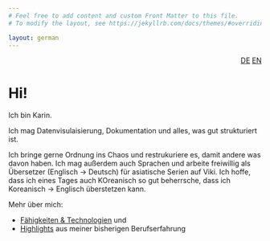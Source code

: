 ```yaml
---
# Feel free to add content and custom Front Matter to this file.
# To modify the layout, see https://jekyllrb.com/docs/themes/#overriding-theme-englishs

layout: german
---
```

<div style="text-align: right"><a href="/index">DE</a> <a href="/en/home">EN</a></div>

# Hi!

Ich bin Karin.

Ich mag Datenvisulaisierung, Dokumentation und alles, was gut strukturiert ist.

Ich bringe gerne Ordnung ins Chaos und restrukuriere es, damit andere was davon haben.
Ich mag außerdem auch Sprachen und arbeite freiwillig als Übersetzer (Englisch -> Deutsch) für asiatische Serien auf Viki. Ich hoffe, dass ich eines Tages auch KOreanisch so gut beherrsche, dass ich Koreanisch -> Englisch überstetzen kann.

Mehr über mich:
* [Fähigkeiten & Technologien](faehigkeiten-und-technologien) und
* [Highlights](was_zuvor_geschah) aus meiner bisherigen Berufserfahrung
